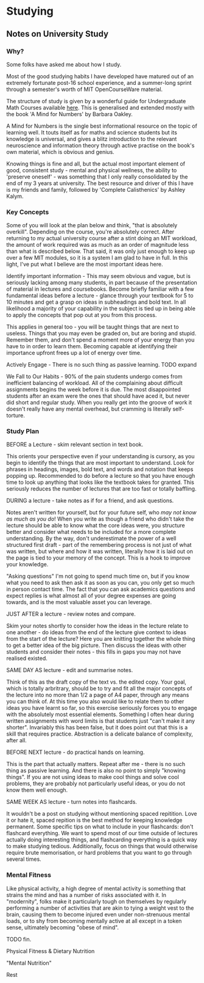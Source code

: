 # Studying
## Notes on University Study

### Why?

Some folks have asked me about how I study.

Most of the good studying habits I have developed have matured out of an
extremely fortunate post-16 school experience, and a summer-long sprint through
a semester's worth of MIT OpenCourseWare material.

The structure of study is given by a wonderful guide for Undergraduate Math
Courses available [here](https://web.stanford.edu/class/math41/jasp.html). This
is generalised and extended mostly with the book 'A Mind for Numbers' by
Barbara Oakley.

A Mind for Numbers is the single best informational resource on
the topic of learning well. It touts itself as for maths and science students
but its knowledge is universal, and gives a blitz introduction to the relevant
neuroscience and information theory through active practise on the book's own
material, which is obvious and genius.

Knowing things is fine and all, but the actual most important element of good,
consistent study - mental and physical wellness, the ability to 'preserve
oneself' - was something that I only really consolidated by the end of my 3
years at university. The best resource and driver of this I have is my friends
and family, followed by 'Complete Calisthenics' by Ashley Kalym.

### Key Concepts

Some of you will look at the plan below and think, "that is absolutely
overkill". Depending on the course, you're absolutely correct. After returning
to my actual university course after a stint doing an MIT workload, the amount
of work required was as much as an order of magnitude less than what is
described below. That said, it was only just enough to keep up over a few MIT
modules, so it is a system I am glad to have in full. In this light, I've put
what I believe are the most important ideas here.

Identify important information - This may seem obvious and vague, but is
seriously lacking among many students, in part because of the presentation of
material in lectures and coursebooks. Become briefly familiar with a few
fundamental ideas before a lecture - glance through your textbook for 5 to 10
minutes and get a grasp on ideas in subheadings and bold text. In all
likelihood a majority of your capability in the subject is tied up in being
able to apply the concepts that pop out at you from this process.

This applies in general too - you will be taught things that are next to
useless. Things that you may even be graded on, but are boring and stupid.
Remember them, and don't spend a moment more of your energy than you have to
in order to learn them. Becoming capable at identifying their importance
upfront frees up a lot of energy over time.

Actively Engage - There is no such thing as passive learning. TODO expand

We Fall to Our Habits - 90% of the pain students undergo comes from
inefficient balancing of workload. All of the complaining about difficult
assignments begins the week before it is due. The most disappointed students
after an exam were the ones that should have aced it, but never did short and
regular study. When you really get into the groove of work it doesn't really
have any mental overhead, but cramming is literally self-torture.

### Study Plan

BEFORE a Lecture - skim relevant section in text book.

This orients your perspective even if your understanding is cursory, as you
begin to identify the things that are most important to understand. Look for
phrases in headings, images, bold text, and words and notation that keeps
popping up. Recommended to do before a lecture so that you have enough time to
look up anything that looks like the textbook takes for granted. This seriously
reduces the number of lectures that are too fast or totally baffling.

DURING a lecture - take notes as if for a friend, and ask questions.

Notes aren't written for yourself, but for your future self, who *may not know
as much as you do*! When you write as though a friend who didn't take the
lecture should be able to know what the core ideas were, you structure better
and consider what needs to be included for a more complete understanding. By
the way, don't underestimate the power of a well structured first draft - part
of the remembering process is not just of what was written, but where and how
it was written, literally how it is laid out on the page is tied to your memory
of the concept. This is a hook to improve your knowledge.

"Asking questions" I'm not going to spend much time on, but if you know what you
need to ask then ask it as soon as you can, you only get so much in person
contact time. The fact that you can ask academics questions and expect replies
is what almost all of your degree expenses are going towards, and is the most
valuable asset you can leverage.

JUST AFTER a lecture - review notes and compare.

Skim your notes shortly to consider how the ideas in the lecture relate to one
another - do ideas from the end of the lecture give context to ideas from the
start of the lecture? Here you are knitting together the whole thing to get a
better idea of the big picture. Then discuss the ideas with other students and
consider their notes - this fills in gaps you may not have realised existed.

SAME DAY AS lecture - edit and summarise notes.

Think of this as the draft copy of the text vs. the edited copy. Your goal,
which is totally arbritrary, should be to try and fit all the major concepts of
the lecture into no more than 1/2 a page of A4 paper, through any means you can
think of. At this time you also would like to relate them to other ideas you
have learnt so far, so this exercise seriously forces you to engage with the
absolutely most essential elements. Something I often hear during written
assignments with word limits is that students just "can't make it any shorter".
Invariably this has been false, but it does point out that this is a skill that
requires practice. Abstraction is a delicate balance of complexity, after all.

BEFORE NEXT lecture - do practical hands on learning.

This is the part that actually matters.
Repeat after me - there is no such thing as passive learning. And there is also
no point to simply "knowing things". If you are not using ideas to make cool
things and solve cool problems, they are probably not particularly useful
ideas, or you do not know them well enough.

SAME WEEK AS lecture - turn notes into flashcards.

It wouldn't be a post on studying without mentioning spaced repitition. Love it
or hate it, spaced repition is the best method for keeping knowledge permanent.
Some specific tips on what to include in your flashcards: don't flashcard
everything. We want to spend most of our time outside of lectures actually
doing interesting things, and flashcarding everything is a quick way to make
studying tedious. Additionally, focus on things that would otherwise require
brute memorisation, or hard problems that you want to go through several times.

### Mental Fitness

Like physical activity, a high degree of mental activity is something that
strains the mind and has a number of risks associated with it. In "modernity",
folks make it particularly tough on themselves by regularly performing a number
of activities that are akin to tying a weight vest to the brain, causing them
to become injured even under non-strenuous mental loads, or to shy from
becoming mentally active at all except in a token sense, ultimately becoming
"obese of mind".

TODO fin.

Physical Fitness & Dietary Nutrition

"Mental Nutrition"

Rest
